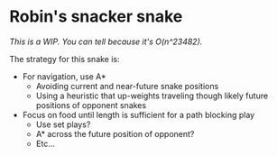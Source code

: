 # Robin's snacker snake

*This is a WIP. You can tell because it's O(n^23482).*

The strategy for this snake is:
* For navigation, use A*
	* Avoiding current and near-future snake positions
	* Using a heuristic that up-weights traveling though likely future positions of opponent snakes
* Focus on food until length is sufficient for a path blocking play
	* Use set plays?
	* A* across the future position of opponent?
	* Etc...

